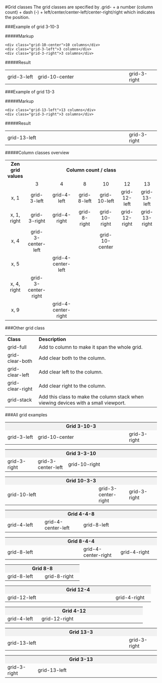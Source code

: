#Grid classes
The grid classes are specified by .grid- + a number (column count) + dash (-) + left/center/center-left/center-right/right which indicates the position.

###Example of grid 3-10-3

#####Markup
    
    <div class="grid-10-center">10 columns</div>
    <div class="grid-3-left">3 columns</div>
    <div class="grid-3-right">3 columns</div>

#####Result

<table>
	<tr>
		<td style="width: 18%;">grid-3-left</td>
		<td style="width: 54%;">grid-10-center</td>
		<td style="width: 18%;">grid-3-right</td>
	</tr>
</table>

###Example of grid 13-3

#####Markup
    
    <div class="grid-13-left">13 columns</div>
    <div class="grid-3-right">3 columns</div>

#####Result

<table>
	<tr>
		<td style="width: 72%;">grid-13-left</td>
		<td style="width: 18%;">grid-3-right</td>
	</tr>
</table>

#####Column classes overview

<table>
	<tr>
		<td style="text-align: center; width: 12%;"><b>Zen grid values</b></td>
		<td colspan="7" style="text-align: center;"><b>Column count / class</b></td>
	</tr>
	<tr>
		<td></td>
		<td style="text-align: center; width: 15%;">3</td>
		<td style="text-align: center;">4</td>
		<td style="text-align: center;">8</td>
		<td style="text-align: center;">10</td>
		<td style="text-align: center;">12</td>
		<td style="text-align: center;">13</td>
	</tr>
	<tr>
		<td style="text-align: center;">x, 1</td>
		<td style="text-align: center;">grid-3-left</td>
		<td style="text-align: center;">grid-4-left</td>
		<td style="text-align: center;">grid-8-left</td>
		<td style="text-align: center;">grid-10-left</td>
		<td style="text-align: center;">grid-12-left</td>
		<td style="text-align: center;">grid-13-left</td>	</tr>
	<tr>
		<td style="text-align: center;">x, 1, right</td>
		<td style="text-align: center;">grid-3-right</td>
		<td style="text-align: center;">grid-4-right</td>
		<td style="text-align: center;">grid-8-right</td>
		<td style="text-align: center;">grid-10-right</td>
		<td style="text-align: center;">grid-12-right</td>
		<td style="text-align: center;">grid-13-right</td>	</tr>		
	<tr>
		<td style="text-align: center;">x, 4</td>
		<td style="text-align: center;">grid-3-center-left</td>
		<td style="text-align: center;"></td>
		<td style="text-align: center;"></td>
		<td style="text-align: center;">grid-10-center</td>
		<td style="text-align: center;"></td>
		<td style="text-align: center;"></td>
	</tr>
	<tr>
		<td style="text-align: center;">x, 5</td>
		<td style="text-align: center;"></td>
		<td style="text-align: center;">grid-4-center-left</td>
		<td style="text-align: center;"></td>
		<td style="text-align: center;"></td>
		<td style="text-align: center;"></td>
		<td></td>
	</tr>
	<tr>
		<td style="text-align: center;">x, 4, right</td>
		<td style="text-align: center;">grid-3-center-right</td>
		<td style="text-align: center;"></td>
		<td style="text-align: center;"></td>
		<td style="text-align: center;"></td>
		<td style="text-align: center;"></td>
		<td></td>
	</tr>
	<tr>
		<td style="text-align: center;">x, 9</td>
		<td style="text-align: center;"></td>
		<td style="text-align: center;">grid-4-center-right</td>
		<td style="text-align: center;"></td>
		<td style="text-align: center;"></td>
		<td style="text-align: center;"></td>
		<td></td>
	</tr>
</table>

###Other grid class

<table>
	<tr>
		<td><b>Class</b></td>
		<td><b>Description</b></td>
	</tr>
	<tr>
		<td>grid-full</td>
		<td>
			Add to column to make it span the whole grid.
		</td>
	</tr>
	<tr>
		<td>grid-clear-both</td>
		<td>Add clear both to the column.</td>
	</tr>		
	<tr>
		<td>grid-clear-left</td>
		<td>Add clear left to the column.</td>
	</tr>		
	<tr>
		<td>grid-clear-right</td>
		<td>Add clear right to the column.</td>
	</tr>
	<tr>
		<td>grid-stack</td>
		<td>Add this class to make the column stack when viewing devices with a small viewport.</td>
	</tr>	
</table>

###All grid examples

<table>
	<tr>
		<td colspan="3" style="background-color: #f1f1f1; text-align: center;"><b>Grid 3-10-3</b></td>
	</tr>
	<tr>
		<td style="width: 18%;">grid-3-left</td>
		<td style="width: 54%;">grid-10-center</td>
		<td style="width: 18%;">grid-3-right</td>
	</tr>
</table>

<table>
	<tr>
		<td colspan="3" style="background-color: #f1f1f1; text-align: center;"><b>Grid 3-3-10</b></td>
	</tr>
	<tr>
		<td style="width: 18%;">grid-3-right</td>
		<td style="width: 18%;">grid-3-center-left</td>
		<td style="width: 54%;">grid-10-right</td>
	</tr>
</table>

<table>
	<tr>
		<td colspan="3" style="background-color: #f1f1f1; text-align: center;"><b>Grid 10-3-3</b></td>
	</tr>
	<tr>
		<td style="width: 54%;">grid-10-left</td>
		<td style="width: 18%;">grid-3-center-right</td>
		<td style="width: 18%;">grid-3-right</td>
	</tr>
</table>

<table>
	<tr>
		<td colspan="3" style="background-color: #f1f1f1; text-align: center;"><b>Grid 4-4-8</b></td>
	</tr>
	<tr>
		<td style="width: 22%;">grid-4-left</td>
		<td style="width: 23%;">grid-4-center-left</td>
		<td style="width: 45%;">grid-8-left</td>
	</tr>
</table>

<table>
	<tr>
		<td colspan="3" style="background-color: #f1f1f1; text-align: center;"><b>Grid 8-4-4</b></td>
	</tr>
	<tr>
		<td style="width: 45%;">grid-8-left</td>
		<td style="width: 22%;">grid-4-center-right</td>
		<td style="width: 23%;">grid-4-right</td>
	</tr>
</table>

<table>
	<tr>
		<td colspan="2" style="background-color: #f1f1f1; text-align: center;"><b>Grid 8-8</b></td>
	</tr>
	<tr>
		<td style="width: 45%;">grid-8-left</td>
		<td style="width: 45%;">grid-8-right</td>
	</tr>
</table>

<table>
	<tr>
		<td colspan="2" style="background-color: #f1f1f1; text-align: center;"><b>Grid 12-4</b></td>
	</tr>
	<tr>
		<td style="width: 66%;">grid-12-left</td>
		<td style="width: 23%;">grid-4-right</td>
	</tr>
</table>

<table>
	<tr>
		<td colspan="2" style="background-color: #f1f1f1; text-align: center;"><b>Grid 4-12</b></td>
	</tr>
	<tr>
		<td style="width: 22%;">grid-4-left</td>
		<td style="width: 67%;">grid-12-right</td>
	</tr>
</table>

<table>
	<tr>
		<td colspan="2" style="background-color: #f1f1f1; text-align: center;"><b>Grid 13-3</b></td>
	</tr>
	<tr>
		<td style="width: 72%;">grid-13-left</td>
		<td style="width: 18%;">grid-3-right</td>
	</tr>
</table>

<table>
	<tr>
		<td colspan="2" style="background-color: #f1f1f1; text-align: center;"><b>Grid 3-13</b></td>
	</tr>
	<tr>
		<td style="width: 18%;">grid-3-right</td>
		<td style="width: 72%;">grid-13-left</td>
	</tr>
</table>